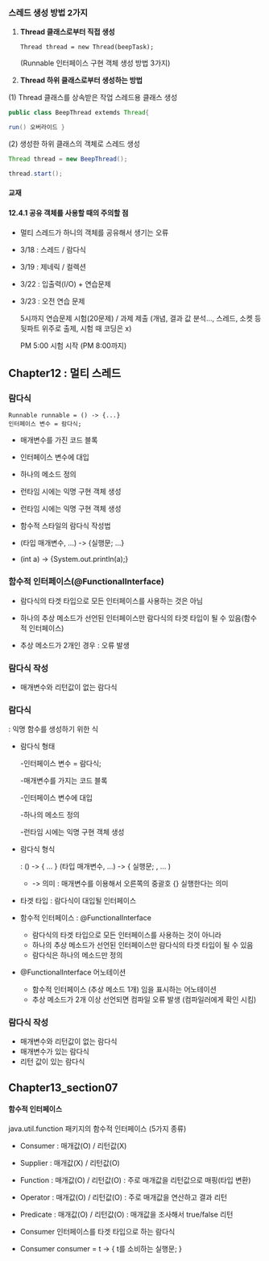### 스레드 생성 방법 2가지

1. **Thread 클래스로부터 직접 생성**

   ```
   Thread thread = new Thread(beepTask);
   ```

   (Runnable 인터페이스 구현 객체 생성 방법 3가지)

   

2.  **Thread 하위 클래스로부터 생성하는 방법**

   (1) Thread 클래스를 상속받은 작업 스레드용 클래스 생성

   ```java
public class BeepThread extemds Thread{
   
run() 오버라이드 }
   ```

   

   (2) 생성한 하위 클래스의 객체로 스레드 생성 

   ```java
Thread thread = new BeepThread();
   
thread.start();
   ```



#### 교재

#### 12.4.1 공유 객체를 사용할 때의 주의할 점

* 멀티 스레드가 하니의 객체를 공유해서 생기는 오류



* 3/18 : 스레드 / 람다식

* 3/19 : 제네릭 / 컬렉션

* 3/22 : 입출력(I/O) + 연습문제

* 3/23 : 오전 연습 문제

  5시까지 연습문제
  시험(20문제) / 과제 제출
  (개념, 결과 값 분석..., 스레드, 소켓 등 뒷파트 위주로 출제, 시험 때 코딩은 x)

  PM 5:00 시험 시작 (PM 8:00까지)





## Chapter12 : 멀티 스레드

### 람다식

```
Runnable runnable = () -> {...}
인터페이스 변수 = 람다식;
```

* 매개변수를 가진 코드 블록
* 인터페이스 변수에 대입
* 하나의 메소드 정의
* 런타임 시에는 익명 구현 객체 생성



* 런타임 시에는 익명 구현 객체 생성



* 함수적 스타일의 람다식 작성법
* (타입 매개변수, ...)  -> {실행문; ...}
* (int a) -> {System.out.println(a);}





### 함수적 인터페이스(@FunctionalInterface)

* 람다식의 타겟 타입으로 모든 인터페이스를 사용하는 것은 아님
* 하나의 추상 메소드가 선언된 인터페이스만 람다식의 타겟 타입이 될 수 있음(함수적 인터페이스)

* 추상 메소드가 2개인 경우 : 오류 발생



### 람다식 작성

* 매개변수와 리턴값이 없는 람다식



### 람다식

: 익명 함수를 생성하기 위한 식

* 람다식 형태

  -인터페이스 변수 = 람다식;

  -매개변수를 가지는 코드 블록

  -인터페이스 변수에 대입

  -하나의 메소드 정의

  -런타임 시에는 익명 구현 객체 생성



* 람다식 형식

  : () -> { ... }
  (타입 매개변수, ...) -> { 실행문; , ... )

  * -> 의미 : 매개변수를 이용해서 오른쪽의 중괄호 {} 실행한다는 의미

* 타겟 타입 : 람다식이 대입될 인터페이스

* 함수적 인터페이스  : @FunctionalInterface

  * 람다식의 타겟 타입으로 모든 인터페이스를 사용하는 것이 아니라
  * 하나의 추상 메소드가 선언된 인터페이스만 람다식의 타겟 타입이 될 수 있음
  * 람다식은 하나의 메소드만 정의

  

* @FunctionalInterface 어노테이션
  * 함수적 인터페이스 (추상 메소드 1개) 임을 표시하는 어노테이션
  * 추상 메소드가 2개 이상 선언되면 컴파일 오류 발생 (컴파일러에게 확인 시킴)



### 람다식 작성

* 매개변수와 리턴값이 없는 람다식
* 매개변수가 있는 람다식
* 리턴 값이 있는 람다식



## Chapter13_section07

#### 함수적 인터페이스

java.util.function 패키지의 함수적 인터페이스 (5가지 종류)



* Consumer : 매개값(O) / 리턴값(X)
* Supplier : 매개값(X) / 리턴값(O)
* Function : 매개값(O) / 리턴값(O) : 주로 매개값을 리턴값으로 매핑(타입 변환)
* Operator : 매개값(O) / 리턴값(O) : 주로 매개값을 연산하고 결과 리턴
* Predicate : 매개값(O) / 리턴값(O) : 매개값을 조사해서 true/false 리턴



* Consumer <T> 인터페이스를 타겟 타입으로 하는 람다식
* Consumer <String> consumer = t -> { t를 소비하는 실행문; }
